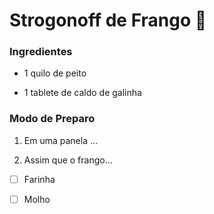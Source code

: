 # Strogonoff de Frango 🐔

### Ingredientes

- 1 quilo de peito

- 1 tablete de caldo de galinha

### Modo de Preparo

1. Em uma panela ...

2. Assim que o frango...
- [ ] Farinha

- [ ] Molho
